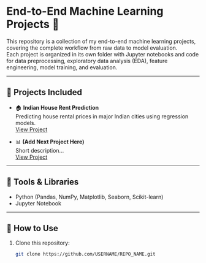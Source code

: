 # End-to-End Machine Learning Projects 🚀

This repository is a collection of my end-to-end machine learning projects, covering the complete workflow from raw data to model evaluation.  
Each project is organized in its own folder with Jupyter notebooks and code for data preprocessing, exploratory data analysis (EDA), feature engineering, model training, and evaluation.

---

## 📂 Projects Included

- 🏠 **Indian House Rent Prediction**  
  Predicting house rental prices in major Indian cities using regression models.  
  [View Project](./Indian%20Houses%20for%20rent)

- 📊 **(Add Next Project Here)**  
  Short description...  
  [View Project](./Project_Folder_Name)

---

## 🔧 Tools & Libraries

- Python (Pandas, NumPy, Matplotlib, Seaborn, Scikit-learn)  
- Jupyter Notebook  

---

## 📌 How to Use
1. Clone this repository:  
   ```bash
   git clone https://github.com/USERNAME/REPO_NAME.git
